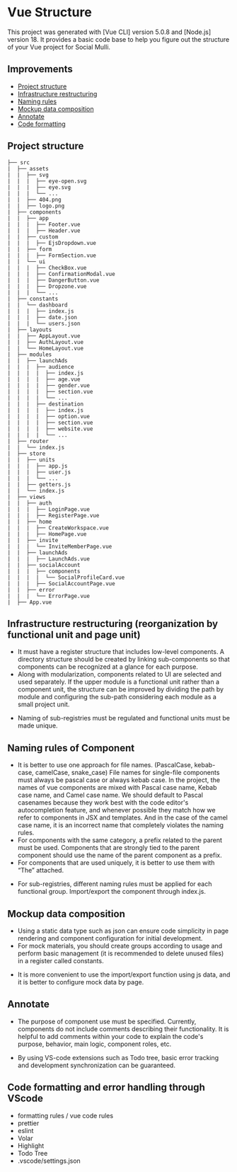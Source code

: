 # Vue Structure

This project was generated with [Vue CLI] version 5.0.8 and [Node.js] version 18.
It provides a basic code base to help you figure out the structure of your Vue project for Social Mulli.

## Improvements

- [Project structure](#project-structure)
- [Infrastructure restructuring](#Infrastructure-restructuring-reorganization-by-functional-unit-and-page-unit)
- [Naming rules](#naming-rules-of-Component)
- [Mockup data composition](#mockup-data-composition)
- [Annotate](#annotate)
- [Code formatting](#code-formatting-and-error-handling-through-VScode)

## Project structure

```
├── src
|  ├── assets
|  |  ├── svg
|  |  |  ├── eye-open.svg
|  |  |  ├── eye.svg
|  |  |  └── ...
|  |  ├── 404.png
|  |  ├── logo.png
|  ├── components
|  |  ├── app
|  |  |  ├── Footer.vue
|  |  |  ├── Header.vue
|  |  ├── custom
|  |  |  ├── EjsDropdown.vue
|  |  ├── form
|  |  |  ├── FormSection.vue
|  |  └── ui
|  |  |  ├── CheckBox.vue
|  |  |  ├── ConfirmationModal.vue
|  |  |  ├── DangerButton.vue
|  |  |  ├── Dropzone.vue
|  |  |  └── ...
|  ├── constants
|  |  └── dashboard
|  |  |  ├── index.js
|  |  |  ├── date.json
|  |  |  └── users.json
|  ├── layouts
|  |  ├── AppLayout.vue
|  |  ├── AuthLayout.vue
|  |  └── HomeLayout.vue
|  ├── modules
|  |  ├── launchAds
|  |  |  ├── audience
|  |  |  |  ├── index.js
|  |  |  |  ├── age.vue
|  |  |  |  ├── gender.vue
|  |  |  |  ├── section.vue
|  |  |  |  └── ...
|  |  |  ├── destination
|  |  |  |  ├── index.js
|  |  |  |  ├── option.vue
|  |  |  |  ├── section.vue
|  |  |  |  ├── website.vue
|  |  |  |  └── ...
|  ├── router
|  |  └── index.js
|  ├── store
|  |  ├── units
|  |  |  ├── app.js
|  |  |  ├── user.js
|  |  |  └── ...
|  |  ├── getters.js
|  |  └── index.js
|  ├── views
|  |  ├── auth
|  |  |  ├── LoginPage.vue
|  |  |  ├── RegisterPage.vue
|  |  ├── home
|  |  |  ├── CreateWorkspace.vue
|  |  |  ├── HomePage.vue
|  |  ├── invite
|  |  |  └── InviteMemberPage.vue
|  |  ├── launchAds
|  |  |  ├── LaunchAds.vue
|  |  ├── socialAccount
|  |  |  ├── components
|  |  |  |  └── SocialProfileCard.vue
|  |  |  ├── SocialAccountPage.vue
|  |  ├── error
|  |  |  └── ErrorPage.vue
|  ├── App.vue
```
## Infrastructure restructuring (reorganization by functional unit and page unit)
- It must have a register structure that includes low-level components.
  A directory structure should be created by linking sub-components so that components can be recognized at a glance for each purpose.
- Along with modularization, components related to UI are selected and used separately.
  If the upper module is a functional unit rather than a component unit, the structure can be improved by dividing the path by module and configuring the sub-path considering each module as a small project unit.
* Naming of sub-registries must be regulated and functional units must be made unique.

## Naming rules of Component
- It is better to use one approach for file names. (PascalCase, kebab-case, camelCase, snake_case)
  File names for single-file components must always be pascal case or always kebab case.
  In the project, the names of vue components are mixed with Pascal case name, Kebab case name, and Camel case name.
  We should default to Pascal casenames because they work best with the code editor's autocompletion feature, and whenever possible they match how we refer to components in JSX and templates.
  And in the case of the camel case name, it is an incorrect name that completely violates the naming rules.
- For components with the same category, a prefix related to the parent must be used.
  Components that are strongly tied to the parent component should use the name of the parent component as a prefix.
- For components that are used uniquely, it is better to use them with “The” attached.
* For sub-registries, different naming rules must be applied for each functional group. Import/export the component through index.js.

## Mockup data composition
- Using a static data type such as json can ensure code simplicity in page rendering and component configuration for initial development.
- For mock materials, you should create groups according to usage and perform basic management (it is recommended to delete unused files) in a register called constants.
* It is more convenient to use the import/export function using js data, and it is better to configure mock data by page.

## Annotate
- The purpose of component use must be specified.
  Currently, components do not include comments describing their functionality.
  It is helpful to add comments within your code to explain the code's purpose, behavior, main logic, component roles, etc.
* By using VS-code extensions such as Todo tree, basic error tracking and development synchronization can be guaranteed.

## Code formatting and error handling through VScode
- formatting rules / vue code rules
- prettier
- eslint
- Volar
- Highlight
- Todo Tree
- .vscode/settings.json
